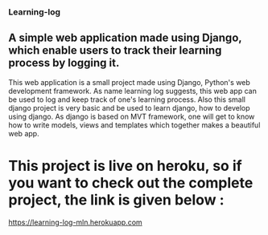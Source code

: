 ### Learning-log
## A simple web application made using Django, which enable users to track their learning process by logging it.

This web application is a small project made using Django, Python's web development framework. As name learning log suggests, this web app can be used to log and keep track of one's learning process.
Also this small django project is very basic and be used to learn django, how to develop using django. As django is based on MVT framework, one will get to know how to write models, views and templates which together makes a beautiful web app.

# This project is live on heroku, so if you want to check out the complete project, the link is given below :
https://learning-log-mln.herokuapp.com
